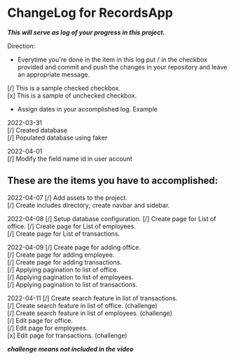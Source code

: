 # ChangeLog for RecordsApp

***This will serve as log of your progress in this project.***

Direction:
- Everytime you're done in the item in this log put / in the checkbox provided and commit and push the changes in your repository and leave an appropriate message.

[/] This is a sample checked checkbox.  
[x] This is a sample of unchecked checkbox.

- Assign dates in your accomplished log. Example

2022-03-31  
[/] Created database  
[/] Populated database using faker  

2022-04-01  
[/] Modify the field name id in user account  

## These are the items you have to accomplished:  
2022-04-07
[/] Add assets to the project.  
[/] Create includes directory; create navbar and sidebar. 

2022-04-08
[/] Setup database configuration.
[/] Create page for List of office.
[/] Create page for List of employees.  
[/] Create page for List of transactions. 

2022-04-09
[/] Create page for adding office.  
[/] Create page for adding employee.  
[/] Create page for adding transactions.  
[/] Applying pagination to list of office.  
[/] Applying pagination to list of employees.  
[/] Applying pagination to list of transactions.  

2022-04-11
[/] Create search feature in list of transactions.  
[/] Create search feature in list of office. (challenge)  
[/] Create search feature in list of employees. (challenge)  
[/] Edit page for office.  
[/] Edit page for employees.  
[x] Edit page for transactions. (challenge)

***challenge means not included in the video***
